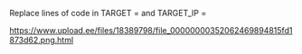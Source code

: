 Replace lines of code in TARGET = and TARGET_IP =

https://www.upload.ee/files/18389798/file_00000000352062469894815fd1873d62.png.html
